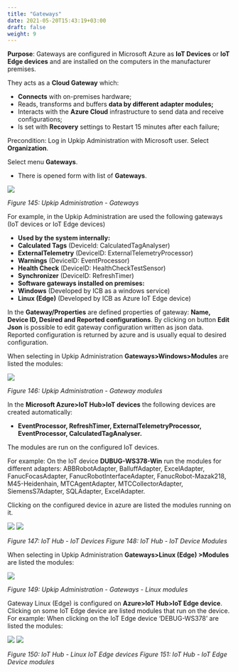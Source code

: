```yaml
---
title: "Gateways"
date: 2021-05-20T15:43:19+03:00
draft: false
weight: 9
---
```


**Purpose**:  Gateways are configured in Microsoft Azure as **IoT Devices** or **IoT Edge devices** and are installed on the computers in the manufacturer premises. 

They acts as a **Cloud Gateway** which:

- **Connects** with on-premises hardware;
- Reads, transforms and buffers **data by different adapter modules;**
- Interacts with the **Azure Cloud** infrastructure to send data and receive configurations;
- Is set with **Recovery** settings to Restart 15 minutes after each failure;

Precondition: Log in Upkip Administration with Microsoft user. Select **Organization**.

Select menu **Gateways**.

- There is opened form with list of **Gateways**. 

![](/images/Aspose.Words.c55b6b06-cf77-4ce6-bf35-b1bd3972243e.147.png)

*Figure 145: Upkip Administration - Gateways*

For example, in the Upkip Administration are used the following gateways (IoT devices or IoT Edge devices)

- **Used by the system internally:**
- **Calculated Tags** (DeviceId: CalculatedTagAnalyser)
- **ExternalTelemetry** (DeviceID: ExternalTelemetryProcessor)
- **Warnings** (DeviceID: EventProcessor)
- **Health Check** (DeviceID: HealthCheckTestSensor)
- **Synchronizer** (DeviceID: RefreshTimer)
- **Software gateways installed on premises:**
- **Windows** (Developed by ICB as a windows service)
- **Linux (Edge)** (Developed by ICB as Azure IoT Edge device)


In the **Gateway/Properties** are defined properties of gateway: **Name, Device ID, Desired and Reported configurations**. By clicking on button **Edit Json** is possible to edit gateway configuration written as json data. Reported configuration is returned by azure and is usually equal to desired configuration. 

When selecting in Upkip Administration **Gateways>Windows>Modules** are listed the modules: 

![](/images/Aspose.Words.c55b6b06-cf77-4ce6-bf35-b1bd3972243e.148.png)

*Figure 146: Upkip Administration - Gateway modules*

In the **Microsoft Azure>IoT Hub>IoT devices** the following devices are created automatically: 

- **EventProcessor, RefreshTimer, ExternalTelemetryProcessor, EventProcessor, CalculatedTagAnalyser.**

The modules are run on the configured IoT devices. 

For example: On the IoT device **DUBUG-WS378-Win** run the modules for different adapters: ABBRobotAdapter, BalluffAdapter, ExcelAdapter, FanucFocasAdapter, FanucRobotInterfaceAdapter, FanucRobot-Mazak218, M45-Heidenhain, MTCAgentAdapter, MTCCollectorAdapter, SiemensS7Adapter, SQLAdapter, ExcelAdapter.

Clicking on the configured device in azure are listed the modules running on it.   

![](/images/Aspose.Words.c55b6b06-cf77-4ce6-bf35-b1bd3972243e.149.png)         ![](/images/Aspose.Words.c55b6b06-cf77-4ce6-bf35-b1bd3972243e.150.png)

*Figure 147: IoT Hub - IoT Devices                                   Figure 148: IoT Hub - IoT Device Modules*

When selecting in Upkip Administration **Gateways>Linux (Edge) >Modules** are listed the modules: 

![](/images/Aspose.Words.c55b6b06-cf77-4ce6-bf35-b1bd3972243e.151.png)

*Figure 149: Upkip Administration - Gateways - Linux modules*

Gateway Linux (Edge) is configured on **Azure>IoT Hub>IoT Edge device**. Clicking on some IoT Edge device are listed modules that run on the device. For example: When clicking on the IoT Edge device ‘DEBUG-WS378’ are listed the modules:

![](/images/Aspose.Words.c55b6b06-cf77-4ce6-bf35-b1bd3972243e.152.png)                                ![](/images/Aspose.Words.c55b6b06-cf77-4ce6-bf35-b1bd3972243e.153.png)

*Figure 150: IoT Hub - Linux IoT Edge devices                                   Figure 151: IoT Hub - IoT Edge Device modules*